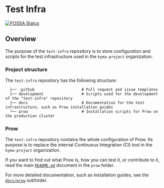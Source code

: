 # Test Infra

[![FOSSA Status](https://app.fossa.io/api/projects/git%2Bgithub.com%2Fkyma-project%2Ftest-infra.svg?type=shield)](https://app.fossa.io/projects/git%2Bgithub.com%2Fkyma-project%2Ftest-infra?ref=badge_shield)

## Overview

The purpose of the `test-infra` repository is to store configuration and scripts for the test infrastructure used in the `kyma-project` organization.

### Project structure

<!-- Update the repository structure each time you modify it. -->

The `test-infra` repository has the following structure:

```
  ├── .github                     # Pull request and issue templates             
  ├── development                 # Scripts used for the development of the "test-infra" repository
  ├── docs                        # Documentation for the test infrastructure, such as Prow installation guides
  └── prow                        # Installation scripts for Prow on the production cluster    

```

### Prow

The `test-infra` repository contains the whole configuration of Prow. Its purpose is to replace the internal Continuous Integration (CI) tool in the `kyma-project` organization.

If you want to find out what Prow is, how you can test it, or contribute to it, read the main [`README.md`](./prow/README.md) document in the `prow` folder.

For more detailed documentation, such as installation guides, see the [`docs/prow`](./docs/prow) subfolder.

